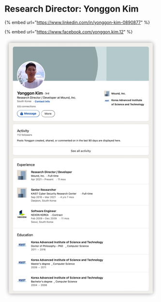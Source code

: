 # Research Director: Yonggon Kim

{% embed url="https://www.linkedin.com/in/yonggon-kim-0890877" %}

{% embed url="https://www.facebook.com/yonggon.kim.12" %}

![](<../../.gitbook/assets/iShot2022-02-01 00.47.48.jpg>)
